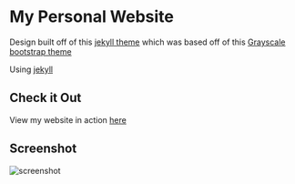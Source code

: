 My Personal Website
=========================

Design built off of this [jekyll theme](https://github.com/jeromelachaud/grayscale-theme) which was based off of this [Grayscale bootstrap theme ](http://ironsummitmedia.github.io/startbootstrap-grayscale/)

Using [jekyll](http://jekyllrb.com/)

## Check it Out
View my website in action [here](http://ajleonardi.co)

## Screenshot
![screenshot](https://raw.githubusercontent.com/AJLeonardi/AJLeonardi/website-landing-page-cropped.jpg)
